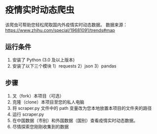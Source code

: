 # 疫情实时动态爬虫

该爬虫可帮助您轻松爬取国内外疫情实时动态数据。
数据来源：https://www.zhihu.com/special/19681091/trends#map

## 运行条件

1. 安装了 Python (3.0 及以上版本)
2. 安装了以下三个模块
   1）requests
   2）json
   3）pandas

## 步骤

1. 叉（fork）本项目（可选）
2. 克隆（clone）本项目至您的私人电脑
3. 将 scraper.py 文件中的 path 变量改为您本地放置本项目的文件夹的路径
4. 运行 scraper.py
5. 在中国数据（市别）和外国数据（国别）查看疫情实时动态数据。
6. 尽情探索您刚刚收集到的数据
